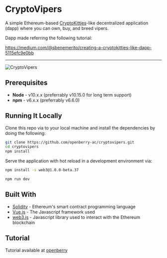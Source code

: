 # CryptoVipers

A simple Ethereum-based [CryptoKitties](https://www.cryptokitties.co/)-like decentralized application (dapp) where you can own, buy, and breed vipers.

Dapp made referring the following tutorial: 

https://medium.com/@sbenemerito/creating-a-cryptokitties-like-dapp-5115efc9e0bb

---

![CryptoVipers](https://i.imgur.com/pBY8VX2.gif)


## Prerequisites

* **Node** - v10.x.x (preferrably v10.15.0 for long term support)
* **npm** - v6.x.x (preferrably v6.6.0)

## Running It Locally

Clone this repo via to your local machine and install the dependencies by doing the following:

```bash
git clone https://github.com/openberry-ac/cryptovipers.git
cd cryptovipers
npm install
```

Serve the application with hot reload in a development environment via:

```bash
npm install -s web3@1.0.0-beta.37
```

```bash
npm run dev
```

## Built With

* [Solidity](https://solidity.readthedocs.io/en/v0.5.3/) - Ethereum's smart contract programming language
* [Vue.js](https://vuejs.org/) - The Javascript framework used
* [web3.js](https://github.com/ethereum/web3.js/) - Javascript library used to interact with the Ethereum blockchain

## Tutorial

Tutorial available at [openberry](https://openberry.ac/)